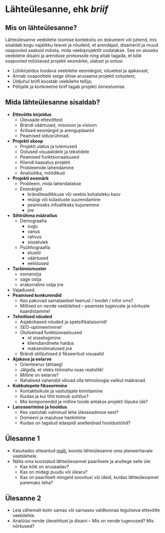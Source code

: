 # Lähteülesanne, ehk *briif*

## Mis on lähteülesanne?

Lähteülesanne veebilehe loomise kontekstis on dokument või juhend, mis sisaldab kogu vajalikku teavet ja nõudeid, et arendajad, disainerid ja muud osapooled saaksid mõista, mida veebiprojektilt oodatakse. See on aluseks veebilehe disaini ja arenduse protsessile ning aitab tagada, et kõik osapooled mõistavad projekti eesmärke, ulatust ja ootusi.

- Lühikirjeldus loodava veebilehe eesmärgist, nõuetest ja ajakavast;
- Annab osapooltele selge ühise arusaama projekti ootustest;
- Üldjuhul briifi koostab veebilehe tellija;
- Põhjalik ja konkreetne briif tagab projekti õnnestumise.

## Mida lähteülesanne sisaldab?

- **Ettevõtte kirjeldus**
  - Ülevaade ettevõttest
  - Brändi väärtused, missioon ja visioon
  - Ärilised eesmärgid ja arenguplaanid
  - Peamised sidusrühmad. 
- **Projekti skoop**
  - Projekti ulatus ja tulemused
  - Ootused visuaalidele ja tekstidele
  - Peamised funktsionaalsused
  - Kliendi kaasatus projekti
  - Probleemide lahendamine
  - Analüütika, mõõdikud
- **Projekti eesmärk**
  - Probleem, mida lahendatakse
  - Eesmärgid
    - bränditeadlikkuse või veebis kohaloleku kasv
    - müügi või külastuste suurendamine
    - peamiseks infoallikaks kujunemine
    - jne
- **Sihtrühma määratlus**
  - Demograafia
    - sugu
    - vanus
    - rahvus
    - sissetulek
  - Psühhograafia
    - elustiil
    - väärtused
    - eelistused
- **Tarbimismuster**
  - esmaostja
  - sage ostja
  - erakorraline ostja jne
- Vajadused. 
- **Peamised konkurendid**
  - Kes pakuvad samalaadset teenust / toodet / infot vms?
  - Millised on nende veebilehed – peamiste tugevuste ja nõrkuste kaardistamine! 
- **Tehnilised nõuded**
  - Asjakohased nõuded ja spetsifikatsioonid!
  - SEO-optimeerimine!
  - Olulisemad funktsionaalsused
    - nt sisselogimine
    - kliendiandmete haldus
    - maksevõimalused jne
  - Brändi stiilijuhised jt fikseeritud visuaalid
- **Ajakava ja eelarve**
  - Orienteeruv tähtaeg!
  - Jälgida, et oleks töömahu osas realistlik!
  - Milline on eelarve?
  - Rahalised vahendid võivad olla tehnoloogia valikul määravad.
- **Kokkulepete fikseerimine**
  - Kontaktisikute ja vastutajate kinnitamine
  - Kuidas ja kui tihti toimub suhtlus?
  - Mis komponendid ja milline toode antakse projekti lõpuks üle? 
- **Lansseerimine ja hooldus**
  - Kes vastutab valminud lehe ülesseadmise eest?
  - Domeeni ja majutuse hankimine
  - Kuidas on tagatud edaspidi asetleidvad hooldustööd?

## Ülesanne 1
- Kasutades etteantud [malli](./Briif.pdf), koosta lähteülesanne oma planeeritavale veebilehele.
- Näita oma koostatud lähteülesannet paarilisele ja arutlege selle üle:
  - Kas kõik on arusaadav?
  - Kas on midagi puudu või ülearu?
  - Kas on paariliselt mingeid soovitusi või ideid, kuidas lähteülesannet paremaks teha?

## Ülesanne 2
- Leia vähemalt kolm samas või sarnases valdkonnas tegutseva ettevõtte veebilehte.
- Analüüsi nende ülesehitust ja disaini – Mis on nende tugevused? Mis nõrkused?